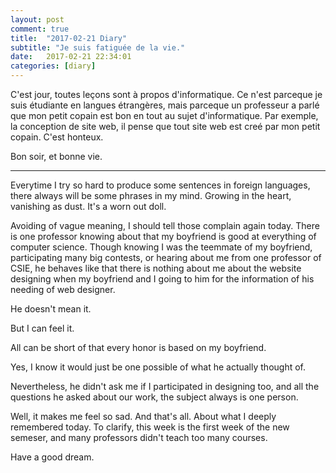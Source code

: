 ```yaml
---
layout: post
comment: true
title:  "2017-02-21 Diary"
subtitle: "Je suis fatiguée de la vie."
date:   2017-02-21 22:34:01
categories: [diary]
---
```


C'est jour, toutes leçons sont à propos d'informatique. Ce n'est parceque je suis étudiante en langues étrangères, mais parceque un professeur a parlé que mon petit copain est bon en tout au sujet d'informatique. Par exemple, la conception de site web, il pense que tout site web est creé par mon petit copain. C'est honteux.

Bon soir, et bonne vie.

---

Everytime I try so hard to produce some sentences in foreign languages, there always will be some phrases in my mind. Growing in the heart, vanishing as dust. It's a worn out doll.

Avoiding of vague meaning, I should tell those complain again today. There is one professor knowing about that my boyfriend is good at everything of computer science. Though knowing I was the teemmate of my boyfriend, participating many big contests, or hearing about me from one professor of CSIE, he behaves like that there is nothing about me about the website designing when my boyfriend and I going to him for the information of his needing of web designer.

He doesn't mean it.

But I can feel it.

All can be short of that every honor is based on my boyfriend.

Yes, I know it would just be one possible of what he actually thought of.

Nevertheless, he didn't ask me if I participated in designing too, and all the questions he asked about our work, the subject always is one person.

Well, it makes me feel so sad. And that's all. About what I deeply remembered today. To clarify, this week is the first week of the new semeser, and many professors didn't teach too many courses.

Have a good dream.
